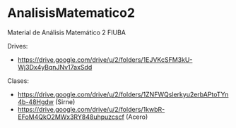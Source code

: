 # AnalisisMatematico2
Material de Análisis Matemático 2 FIUBA

Drives:
* https://drive.google.com/drive/u/2/folders/1EJVKcSFM3kU-Wj3Dx4yBqnJNv17axSdd

Clases:
* https://drive.google.com/drive/u/2/folders/1ZNFWQslerkyu2erbAPtoTYn4b-48Hgdw (Sirne)
* https://drive.google.com/drive/u/2/folders/1kwbR-EFoM4QkO2MWx3RY848uhpuzcscf (Acero)
